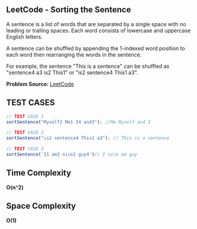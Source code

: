 ## LeetCode - Sorting the Sentence

A sentence is a list of words that are separated by a single space with no leading or trailing spaces. Each word consists of lowercase and uppercase English letters.

A sentence can be shuffled by appending the 1-indexed word position to each word then rearranging the words in the sentence.

For example, the sentence "This is a sentence" can be shuffled as "sentence4 a3 is2 This1" or "is2 sentence4 This1 a3".


**Problem Source:**  [LeetCode](https://leetcode.com/problems/sorting-the-sentence/)


## TEST CASES
```javascript
// TEST CASE 1
sortSentence("Myself2 Me1 I4 and3"); //Me Myself and I

// TEST CASE 2
sortSentence("is2 sentence4 This1 a3"); // This is a sentence

// TEST CASE 3
sortSentence('I1 am3 nice2 guy4')// I nice am guy

```
## Time Complexity
**O(n^2)**

## Space Complexity
**O(1)**
